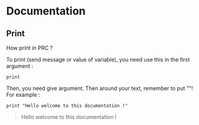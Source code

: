 # Documentation

## Print

How print in PRC ? 

To print (send message or value of variable), you need use this in the first argument :
```
print 
```

Then, you need give argument. Then around your text, remember to put ""! For example : 
```
print "Hello welcome to this documentation !"
```
>Hello welcome to this documentation !